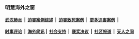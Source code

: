 
### 明慧海外之窗

####  [武汉肺炎](indexes/365.md?t=04230401) &nbsp;|&nbsp;  [迫害案例综述](indexes/328.md?t=04230401) &nbsp;|&nbsp; [迫害致死案例](indexes/277.md?t=04230401)  &nbsp;|&nbsp; [更多迫害案例](indexes/81.md?t=04230401)  &nbsp;|&nbsp; 
####  [时事评论](indexes/19.md?t=04230401) &nbsp;|&nbsp; [海外简讯](indexes/245.md?t=04230401)&nbsp;|&nbsp;  [社会支持](indexes/140.md?t=04230401) &nbsp;|&nbsp; [褒奖决议](indexes/282.md?t=04230401) &nbsp;|&nbsp; [社区报道](indexes/91.md?t=04230401)  &nbsp;|&nbsp; [天人之间](indexes/78.md?t=04230401) 


